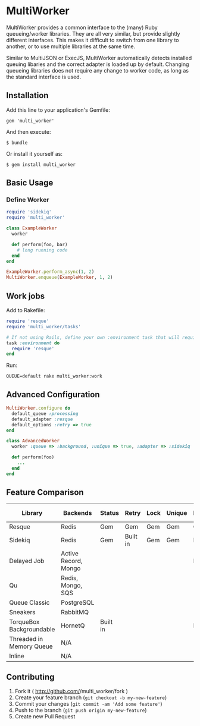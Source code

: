 # MultiWorker

MultiWorker provides a common interface to the (many) Ruby queueing/worker libraries.
They are all very similar, but provide slightly different interfaces. This makes it difficult
to switch from one library to another, or to use multiple libraries at the same time.

Similar to MultiJSON or ExecJS, MultiWorker automatically detects installed queuing libaries
and the correct adapter is loaded up by default. Changing queueing libraries does not require
any change to worker code, as long as the standard interface is used.

## Installation

Add this line to your application's Gemfile:

    gem 'multi_worker'

And then execute:

    $ bundle

Or install it yourself as:

    $ gem install multi_worker

## Basic Usage

### Define Worker

```ruby
require 'sidekiq'
require 'multi_worker'

class ExampleWorker
  worker

  def perform(foo, bar)
    # long running code
  end
end

ExampleWorker.perform_async(1, 2)
MultiWorker.enqueue(ExampleWorker, 1, 2)
```

## Work jobs

Add to Rakefile:
```ruby
require 'resque'
require 'multi_worker/tasks'

# If not using Rails, define your own :environment task that will require dependencies
task :environment do
  require 'resque'
end
```

Run:

```
QUEUE=default rake multi_worker:work
```

## Advanced Configuration

```ruby
MultiWorker.configure do
  default_queue :processing
  default_adapter :resque
  default_options :retry => true
end

class AdvancedWorker
  worker :queue => :background, :unique => true, :adapter => :sidekiq

  def perform(foo)
    ...
  end
end
```

## Feature Comparison

| Library                  | Backends             | Status   | Retry    | Lock | Unique | Delayed  | Rake Task | Inline |
|--------------------------|----------------------|----------|----------|------|--------|----------|-----------|--------|
| Resque                   | Redis                | Gem      | Gem      | Gem  | Gem    | Gem      | ✓         | ✓      |
| Sidekiq                  | Redis                | Gem      | Built in | Gem  | Gem    | Built in | X         | ✓      |
| Delayed Job              | Active Record, Mongo |          |          |      |        | Built in | ✓         | ✓      |
| Qu                       | Redis, Mongo, SQS    |          |          |      |        |          | ✓         | ✓      |
| Queue Classic            | PostgreSQL           |          |          |      |        |          | ✓         | X      |
| Sneakers                 | RabbitMQ             |          |          |      |        |          | X         | X      |
| TorqueBox Backgroundable | HornetQ              | Built in |          |      |        | Built in | X         | X      |
| Threaded in Memory Queue | N/A                  |          |          |      |        |          | N/A       | ✓      |
| Inline                   | N/A                  |          |          |      |        |          | N/A       | ✓      |

## Contributing

1. Fork it ( http://github.com/<my-github-username>/multi_worker/fork )
2. Create your feature branch (`git checkout -b my-new-feature`)
3. Commit your changes (`git commit -am 'Add some feature'`)
4. Push to the branch (`git push origin my-new-feature`)
5. Create new Pull Request
